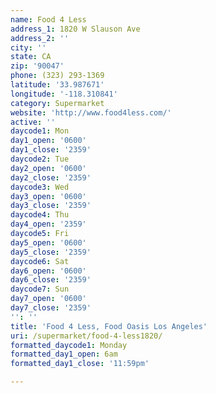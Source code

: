 ```yaml
---
name: Food 4 Less
address_1: 1820 W Slauson Ave
address_2: ''
city: ''
state: CA
zip: '90047'
phone: (323) 293-1369
latitude: '33.987671'
longitude: '-118.310841'
category: Supermarket
website: 'http://www.food4less.com/'
active: ''
daycode1: Mon
day1_open: '0600'
day1_close: '2359'
daycode2: Tue
day2_open: '0600'
day2_close: '2359'
daycode3: Wed
day3_open: '0600'
day3_close: '2359'
daycode4: Thu
day4_open: '2359'
daycode5: Fri
day5_open: '0600'
day5_close: '2359'
daycode6: Sat
day6_open: '0600'
day6_close: '2359'
daycode7: Sun
day7_open: '0600'
day7_close: '2359'
'': ''
title: 'Food 4 Less, Food Oasis Los Angeles'
uri: /supermarket/food-4-less1820/
formatted_daycode1: Monday
formatted_day1_open: 6am
formatted_day1_close: '11:59pm'

---
```

